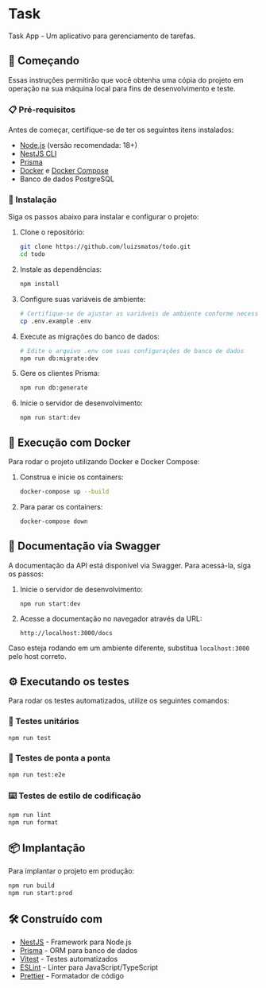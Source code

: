 # Task

Task App - Um aplicativo para gerenciamento de tarefas.

## 🚀 Começando

Essas instruções permitirão que você obtenha uma cópia do projeto em operação na sua máquina local para fins de desenvolvimento e teste.

### 📋 Pré-requisitos

Antes de começar, certifique-se de ter os seguintes itens instalados:

- [Node.js](https://nodejs.org/) (versão recomendada: 18+)
- [NestJS CLI](https://docs.nestjs.com/)
- [Prisma](https://www.prisma.io/)
- [Docker](https://www.docker.com/) e [Docker Compose](https://docs.docker.com/compose/)
- Banco de dados PostgreSQL

### 🔧 Instalação

Siga os passos abaixo para instalar e configurar o projeto:

1. Clone o repositório:
   ```sh
   git clone https://github.com/luizsmatos/todo.git
   cd todo
   ```

2. Instale as dependências:
   ```sh
   npm install
   ```

3. Configure suas variáveis de ambiente:
   ```sh
   # Certifique-se de ajustar as variáveis de ambiente conforme necessário.
   cp .env.example .env
   ```

4. Execute as migrações do banco de dados:
   ```sh
   # Edite o arquivo .env com suas configurações de banco de dados
   npm run db:migrate:dev
   ```

5. Gere os clientes Prisma:
   ```sh
   npm run db:generate
   ```

6. Inicie o servidor de desenvolvimento:
   ```sh
   npm run start:dev
   ```

## 🐳 Execução com Docker

Para rodar o projeto utilizando Docker e Docker Compose:

1. Construa e inicie os containers:
   ```sh
   docker-compose up --build
   ```

2. Para parar os containers:
   ```sh
   docker-compose down
   ```

## 📄 Documentação via Swagger

A documentação da API está disponível via Swagger. Para acessá-la, siga os passos:

1. Inicie o servidor de desenvolvimento:
   ```sh
   npm run start:dev
   ```

2. Acesse a documentação no navegador através da URL:
   ```
   http://localhost:3000/docs
   ```

Caso esteja rodando em um ambiente diferente, substitua `localhost:3000` pelo host correto.

## ⚙️ Executando os testes

Para rodar os testes automatizados, utilize os seguintes comandos:

### 🧪 Testes unitários

```sh
npm run test
```

### 🔩 Testes de ponta a ponta

```sh
npm run test:e2e
```

### ⌨️ Testes de estilo de codificação

```sh
npm run lint
npm run format
```

## 📦 Implantação

Para implantar o projeto em produção:

```sh
npm run build
npm run start:prod
```

## 🛠️ Construído com

* [NestJS](https://nestjs.com/) - Framework para Node.js
* [Prisma](https://www.prisma.io/) - ORM para banco de dados
* [Vitest](https://vitest.dev/) - Testes automatizados
* [ESLint](https://eslint.org/) - Linter para JavaScript/TypeScript
* [Prettier](https://prettier.io/) - Formatador de código
